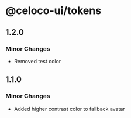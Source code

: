 # @celoco-ui/tokens

## 1.2.0

### Minor Changes

- Removed test color

## 1.1.0

### Minor Changes

- Added higher contrast color to fallback avatar

